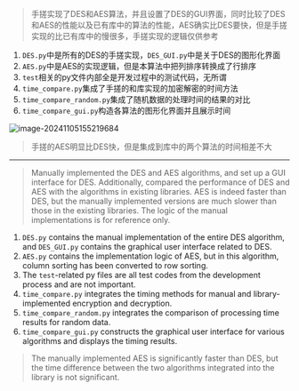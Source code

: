 > 手搓实现了DES和AES算法，并且设置了DES的GUI界面，同时比较了DES和AES的性能以及已有库中的算法的性能，AES确实比DES要快，但是手搓实现的比已有库中的慢很多，手搓实现的逻辑仅供参考

1. `DES.py`中是所有的DES的手搓实现，`DES_GUI.py`中是关于DES的图形化界面
2. `AES.py`中是AES的实现逻辑，但是本算法中把列排序转换成了行排序
3. `test`相关的py文件内部全是开发过程中的测试代码，无所谓
4. `time_compare.py`集成了手搓的和库实现的加密解密的时间方法
5. `time_compare_random.py`集成了随机数据的处理时间的结果的对比
6. `time_compare_gui.py`构造各算法的图形化界面并且展示时间

![image-20241105155219684](C:\Users\zx\Desktop\DOC\grade4up\BDIC3025安全与隐私\DES_AES\assets\image-20241105155219684.png)

> 手搓的AES明显比DES快，但是集成到库中的两个算法的时间相差不大

---

> Manually implemented the DES and AES algorithms, and set up a GUI interface for DES. Additionally, compared the performance of DES and AES with the algorithms in existing libraries. AES is indeed faster than DES, but the manually implemented versions are much slower than those in the existing libraries. The logic of the manual implementations is for reference only.

1. `DES.py` contains the manual implementation of the entire DES algorithm, and `DES_GUI.py` contains the graphical user interface related to DES.
2. `AES.py` contains the implementation logic of AES, but in this algorithm, column sorting has been converted to row sorting.
3. The `test`-related py files are all test codes from the development process and are not important.
4. `time_compare.py` integrates the timing methods for manual and library-implemented encryption and decryption.
5. `time_compare_random.py` integrates the comparison of processing time results for random data.
6. `time_compare_gui.py` constructs the graphical user interface for various algorithms and displays the timing results.

> The manually implemented AES is significantly faster than DES, but the time difference between the two algorithms integrated into the library is not significant.
